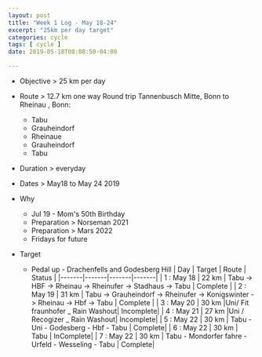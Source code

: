 ```yaml
---
layout: post
title: "Week 1 Log - May 18-24"
excerpt: "25km per day target"
categories: cycle
tags: [ cycle ]
date: 2019-05-18T08:08:50-04:00

---
```


* Objective > 25 km per day

* Route > 12.7 km one way
  Round trip  Tannenbusch Mitte, Bonn to Rheinau , Bonn:
  * Tabu
  * Grauheindorf
  * Rheinaue
  * Grauheindorf
  * Tabu

* Duration > everyday

* Dates > May18 to May 24 2019

* Why
  * Jul 19 - Mom's 50th Birthday
  * Preparation > Norseman 2021  
  * Preparation > Mars 2022
  * Fridays for future

* Target
  * Pedal up - Drachenfells and Godesberg Hill
| Day | Target | Route | Status |
|-------|-------|-------|-------|
| 1 : May 18 | 22 km | Tabu -> HBF -> Rheinau -> Rheinufer -> Stadhaus -> Tabu | Complete |
| 2 : May 19 | 31 km | Tabu -> Grauheindorf  -> Rheinufer -> Konigswinter -> Rheinau -> Hbf -> Tabu | Complete |
| 3 : May 20 | 30 km |Uni/ Fit fraunhofer _ Rain Washout| Incomplete|
| 4 : May 21 | 27 km |Uni / Recogizer _ Rain Washout| Incomplete|
| 5 : May 22 | 30 km | Tabu - Uni - Godesberg - Hbf - Tabu | Complete|
| 6 : May 22 | 30 km | Tabu | InComplete|
| 7 : May 22 | 30 km | Tabu - Mondorfer fahre - Urfeld - Wesseling - Tabu | Complete|
